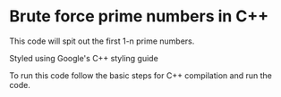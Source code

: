 # Brute force prime numbers in C++

This code will spit out the first 1-n prime numbers. 

Styled using Google's C++ styling guide

To run this code follow the basic steps for C++ compilation and run the code.
